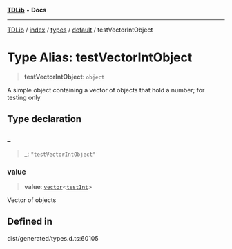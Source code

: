[**TDLib**](../../../../../../README.md) • **Docs**

***

[TDLib](../../../../../../modules.md) / [index](../../../../../README.md) / [types](../../../README.md) / [default](../README.md) / testVectorIntObject

# Type Alias: testVectorIntObject

> **testVectorIntObject**: `object`

A simple object containing a vector of objects that hold a number; for testing only

## Type declaration

### \_

> **\_**: `"testVectorIntObject"`

### value

> **value**: [`vector`](vector.md)\<[`testInt`](testInt.md)\>

Vector of objects

## Defined in

dist/generated/types.d.ts:60105
